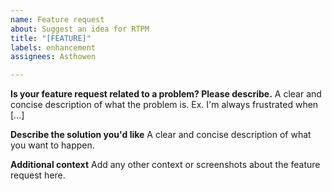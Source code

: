 ```yaml
---
name: Feature request
about: Suggest an idea for RTPM
title: "[FEATURE]"
labels: enhancement
assignees: Asthowen

---
```


**Is your feature request related to a problem? Please describe.**
A clear and concise description of what the problem is. Ex. I'm always frustrated when [...]

**Describe the solution you'd like**
A clear and concise description of what you want to happen.

**Additional context**
Add any other context or screenshots about the feature request here.
